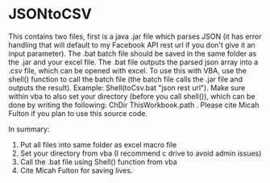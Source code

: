 JSONtoCSV
=========

This contains two files, first is a java .jar file which parses JSON (it has error handling that will default to my Facebook API rest url if you don't give it an input parameter). The .bat batch file should be saved in the same folder as the .jar and your excel file. The .bat file outputs the parsed json array into a .csv file, which can be opened with excel. To use this with VBA, use the shell() function to call the batch file (the batch file calls the .jar file and outputs the result). Example: Shell(toCsv.bat "json rest url"). Make sure within vba to also set your directory (before you call shell()), which can be done by writing the following: ChDir ThisWorkbook.path . Please cite Micah Fulton if you plan to use this source code.

In summary:
1. Put all files into same folder as excel macro file
2. Set your directory from vba (I recommend c drive to avoid admin issues)
3. Call the .bat file using Shell() function from vba
4. Cite Micah Fulton for saving lives.
